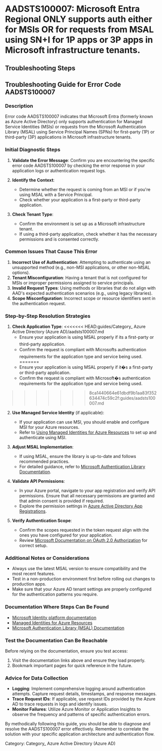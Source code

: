 # AADSTS100007: Microsoft Entra Regional ONLY supports auth either for MSIs OR for requests from MSAL using SN+I for 1P apps or 3P apps in Microsoft infrastructure tenants.


## Troubleshooting Steps
## Troubleshooting Guide for Error Code AADSTS100007

### Description
Error code AADSTS100007 indicates that Microsoft Entra (formerly known as Azure Active Directory) only supports authentication for Managed Service Identities (MSIs) or requests from the Microsoft Authentication Library (MSAL) using Service Principal Names (SPNs) for first-party (1P) or third-party (3P) applications in Microsoft infrastructure tenants.

### Initial Diagnostic Steps
1. **Validate the Error Message**: Confirm you are encountering the specific error code AADSTS100007 by checking the error response in your application logs or authentication request logs.
2. **Identify the Context**:
   - Determine whether the request is coming from an MSI or if you're using MSAL with a Service Principal.
   - Check whether your application is a first-party or third-party application.

3. **Check Tenant Type**: 
   - Confirm the environment is set up as a Microsoft infrastructure tenant.
   - If using a third-party application, check whether it has the necessary permissions and is consented correctly.

### Common Issues That Cause This Error
1. **Incorrect Use of Authentication**: Attempting to authenticate using an unsupported method (e.g., non-MSI applications, or other non-MSAL options).
2. **Tenant Misconfiguration**: Having a tenant that is not configured for MSIs or improper permissions assigned to service principals.
3. **Invalid Request Types**: Using methods or libraries that do not align with AAD's expected authentication scenarios (e.g., using legacy libraries).
4. **Scope Misconfiguration**: Incorrect scope or resource identifiers sent in the authentication request.

### Step-by-Step Resolution Strategies

1. **Check Application Type**:
<<<<<<< HEAD:guides/Category_ Azure Active Directory (Azure AD)/aadsts100007.md
   - Ensure your application is using MSAL properly if its a first-party or third-party application.
   - Confirm the request is compliant with Microsofts authentication requirements for the application type and service being used.
=======
   - Ensure your application is using MSAL properly if it�s a first-party or third-party application.
   - Confirm the request is compliant with Microsoft�s authentication requirements for the application type and service being used.
>>>>>>> 8ca1440664e61dbdf9b1aa83f352634474c59c2f:guides/aadsts100007.md

2. **Use Managed Service Identity** (if applicable):
   - If your application can use MSI, you should enable and configure MSI for your Azure resources.
   - Refer to [Using Managed Identities for Azure Resources](https://learn.microsoft.com/en-us/azure/active-directory/managed-identities-azure-resources/overview) to set up and authenticate using MSI.

3. **Adjust MSAL Implementation**:
   - If using MSAL, ensure the library is up-to-date and follows recommended practices.
   - For detailed guidance, refer to [Microsoft Authentication Library Documentation](https://learn.microsoft.com/en-us/azure/active-directory/develop/msal-overview).

4. **Validate API Permissions**:
   - In your Azure portal, navigate to your app registration and verify API permissions. Ensure that all necessary permissions are granted and that admin consent is provided if required.
   - Explore the permission settings in [Azure Active Directory App Registrations](https://learn.microsoft.com/en-us/azure/active-directory/develop/quickstart-register-app).

5. **Verify Authentication Scope**:
   - Confirm the scopes requested in the token request align with the ones you have configured for your application.
   - Review [Microsoft Documentation on OAuth 2.0 Authorization](https://learn.microsoft.com/en-us/azure/active-directory/develop/v2-oauth2-auth-code-flow) for correct setup.

### Additional Notes or Considerations
- Always use the latest MSAL version to ensure compatibility and the most recent features.
- Test in a non-production environment first before rolling out changes to production apps.
- Make sure that your Azure AD tenant settings are properly configured for the authentication patterns you require.

### Documentation Where Steps Can Be Found
- [Microsoft Identity platform documentation](https://learn.microsoft.com/en-us/azure/active-directory/develop/)
- [Managed Identities for Azure Resources](https://learn.microsoft.com/en-us/azure/active-directory/managed-identities-azure-resources/overview)
- [Microsoft Authentication Library (MSAL) Documentation](https://learn.microsoft.com/en-us/azure/active-directory/develop/msal-overview)

### Test the Documentation Can Be Reachable
Before relying on the documentation, ensure you test access:
1. Visit the documentation links above and ensure they load properly.
2. Bookmark important pages for quick reference in the future.

### Advice for Data Collection
- **Logging**: Implement comprehensive logging around authentication attempts. Capture request details, timestamps, and response messages.
- **Trace Request IDs**: If applicable, use request IDs provided by the Azure AD to trace requests in logs and identify issues.
- **Monitor Failures**: Utilize Azure Monitor or Application Insights to observe the frequency and patterns of specific authentication errors.

By methodically following this guide, you should be able to diagnose and resolve the AADSTS100007 error effectively. Remember to correlate the solution with your specific application architecture and authentication flow.

Category: Category_ Azure Active Directory (Azure AD)